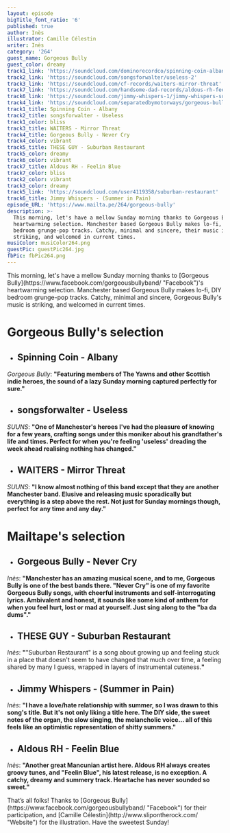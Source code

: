 ```yaml
---
layout: episode
bigTitle_font_ratio: '6'
published: true
author: Inès
illustrator: Camille Célestin
writer: Inès
category: '264'
guest_name: Gorgeous Bully
guest_color: dreamy
track1_link: 'https://soundcloud.com/dominorecordco/spinning-coin-albany'
track2_link: 'https://soundcloud.com/songsforwalter/useless-2'
track3_link: 'https://soundcloud.com/cf-records/waiters-mirror-threat'
track7_link: 'https://soundcloud.com/handsome-dad-records/aldous-rh-feelin-blue'
track6_link: 'https://soundcloud.com/jimmy-whispers-1/jimmy-whispers-summer-in-pain'
track4_link: 'https://soundcloud.com/separatedbymotorways/gorgeous-bully-never-cry'
track1_title: Spinning Coin - Albany
track2_title: songsforwalter - Useless
track1_color: bliss
track3_title: WAITERS - Mirror Threat
track4_title: Gorgeous Bully - Never Cry
track4_color: vibrant
track5_title: THESE GUY - Suburban Restaurant
track5_color: dreamy
track6_color: vibrant
track7_title: Aldous RH - Feelin Blue
track7_color: bliss
track2_color: vibrant
track3_color: dreamy
track5_link: 'https://soundcloud.com/user4119358/suburban-restaurant'
track6_title: Jimmy Whispers - (Summer in Pain)
episode_URL: 'https://www.mailta.pe/264/gorgeous-bully'
description: >-
  This morning, let's have a mellow Sunday morning thanks to Gorgeous Bully's
  heartwarming selection. Manchester based Gorgeous Bully makes lo-fi, DIY
  bedroom grunge-pop tracks. Catchy, minimal and sincere, their music is
  striking, and welcomed in current times.
musiColor: musiColor264.png
guestPic: guestPic264.jpg
fbPic: fbPic264.png
---
```

<p id="introduction">This morning, let's have a mellow Sunday morning thanks to [Gorgeous Bully](https://www.facebook.com/gorgeousbullyband/ "Facebook")'s heartwarming selection.
Manchester based Gorgeous Bully makes lo-fi, DIY bedroom grunge-pop tracks. Catchy, minimal and sincere, Gorgeous Bully's music is striking, and welcomed in current times.</p>


# **Gorgeous Bully's selection**

+ ## Spinning Coin - Albany
_Gorgeous Bully_: **"**Featuring members of The Yawns and other Scottish indie heroes, the sound of a lazy Sunday morning captured perfectly for sure.**"**

+ ## songsforwalter - Useless
_SUUNS_: **"**One of Manchester's heroes I've had the pleasure of knowing for a few years, crafting songs under this moniker about his grandfather's life and times. Perfect for when you're feeling 'useless' dreading the week ahead realising nothing has changed.**"**

+ ## WAITERS - Mirror Threat
_SUUNS_: **"**I know almost nothing of this band except that they are another Manchester band. Elusive and releasing music sporadically but everything is a step above the rest. Not just for Sunday mornings though, perfect for any time and any day.**"**



# Mailtape's selection

+ ## Gorgeous Bully - Never Cry
_Inès_: **"**Manchester has an amazing musical scene, and to me, Gorgeous Bully is one of the best bands there. "Never Cry" is one of my favorite Gorgeous Bully songs, with cheerful instruments and self-interrogating lyrics. Ambivalent and honest, it sounds like some kind of anthem for when you feel hurt, lost or mad at yourself. Just sing along to the "ba da dums".**"** 

+ ## THESE GUY - Suburban Restaurant
_Inès_: **"**"Suburban Restaurant" is a song about growing up and feeling stuck in a place that doesn't seem to have changed that much over time, a feeling shared by many I guess, wrapped in layers of instrumental cuteness.**"**

+ ## Jimmy Whispers - (Summer in Pain)
_Inès_: **"**I have a love/hate relationship with summer, so I was drawn to this song's title. But it's not only liking a title here. The DIY side, the sweet notes of the organ, the slow singing, the melancholic voice... all of this feels like an optimistic representation of shitty summers.**"**

+ ## Aldous RH - Feelin Blue
_Inès_: **"**Another great Mancunian artist here. Aldous RH always creates groovy tunes, and "Feelin Blue", his latest release, is no exception. A catchy, dreamy and summery track. Heartache has never sounded so sweet.**"**


<p id="outroduction">That’s all folks! Thanks to [Gorgeous Bully](https://www.facebook.com/gorgeousbullyband/ "Facebook") for their participation, and [Camille Célestin](http://www.slipontherock.com/ "Website") for the illustration. Have the sweetest Sunday! </p>
